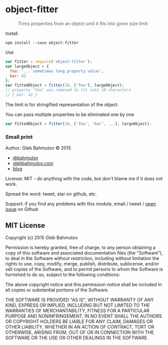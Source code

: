 # object-fitter

> Trims properties from an object until it fits into given size limit

Install

    npm install --save object-fitter

Use

```js
var fitter = require('object-fitter');
var largeObject = {
  foo: '... sometimes long property value',
  bar: 42
};
var fittedObject = fitter(10, ['foo'], largeObject);
// property "foo" was removed to fit into 10 characters
// { bar: 42 }
```

The limit is for stringified representation of the object.

You can pass multiple properties to be eliminated one by one

```js
var fittedObject = fitter(10, ['foo', 'bar', ...], largeObject);
```

### Small print

Author: Gleb Bahmutov &copy; 2015

* [@bahmutov](https://twitter.com/bahmutov)
* [glebbahmutov.com](http://glebbahmutov.com)
* [blog](http://glebbahmutov.com/blog/)

License: MIT - do anything with the code, but don't blame me if it does not work.

Spread the word: tweet, star on github, etc.

Support: if you find any problems with this module, email / tweet /
[open issue](https://github.com/bahmutov/object-fitter/issues) on Github

## MIT License

Copyright (c) 2015 Gleb Bahmutov

Permission is hereby granted, free of charge, to any person
obtaining a copy of this software and associated documentation
files (the "Software"), to deal in the Software without
restriction, including without limitation the rights to use,
copy, modify, merge, publish, distribute, sublicense, and/or sell
copies of the Software, and to permit persons to whom the
Software is furnished to do so, subject to the following
conditions:

The above copyright notice and this permission notice shall be
included in all copies or substantial portions of the Software.

THE SOFTWARE IS PROVIDED "AS IS", WITHOUT WARRANTY OF ANY KIND,
EXPRESS OR IMPLIED, INCLUDING BUT NOT LIMITED TO THE WARRANTIES
OF MERCHANTABILITY, FITNESS FOR A PARTICULAR PURPOSE AND
NONINFRINGEMENT. IN NO EVENT SHALL THE AUTHORS OR COPYRIGHT
HOLDERS BE LIABLE FOR ANY CLAIM, DAMAGES OR OTHER LIABILITY,
WHETHER IN AN ACTION OF CONTRACT, TORT OR OTHERWISE, ARISING
FROM, OUT OF OR IN CONNECTION WITH THE SOFTWARE OR THE USE OR
OTHER DEALINGS IN THE SOFTWARE.

